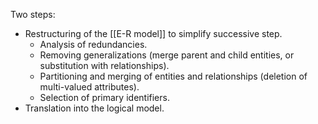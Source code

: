 Two steps:
- Restructuring of the [[E-R model]] to simplify successive step.
	- Analysis of redundancies.
	- Removing generalizations (merge parent and child entities, or substitution with relationships).
	- Partitioning and merging of entities and relationships (deletion of multi-valued attributes).
	- Selection of primary identifiers.
- Translation into the logical model. 

